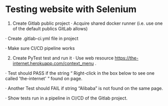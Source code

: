 # Testing website with Selenium

1. Create Gitlab public project
·         Acquire shared docker runner (i.e. use one of the default publics GitLab allows)

·         Create .gitlab-ci.yml file in project

·         Make sure CI/CD pipeline works

2. Create PyTest test and run it
·         Use web resource https://the-internet.herokuapp.com/context_menu .

·         Test should PASS if the string “ Right-click in the box below to see one called 'the-internet' “ found on page.

·         Another Test should FAIL if string “Alibaba” is not found on the same page.

·         Show tests run in a pipeline in CI/CD of the Gitlab project.


